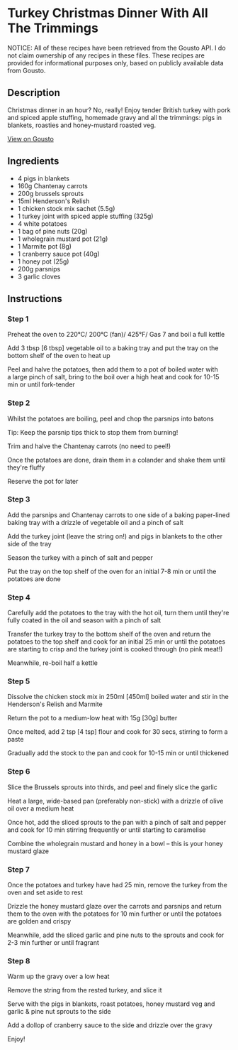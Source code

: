 # Turkey Christmas Dinner With All The Trimmings

NOTICE: All of these recipes have been retrieved from the Gousto API. I do not claim ownership of any recipes in these files. These recipes are provided for informational purposes only, based on publicly available data from Gousto.

## Description

Christmas dinner in an hour? No, really! Enjoy tender British turkey with pork and spiced apple stuffing, homemade gravy and all the trimmings: pigs in blankets, roasties and honey-mustard roasted veg.

[View on Gousto](https://www.gousto.co.uk/recipes/cookbook/turkey-christmas-dinner-with-all-the-trimmings)

## Ingredients

- 4 pigs in blankets
- 160g Chantenay carrots
- 200g brussels sprouts
- 15ml Henderson's Relish
- 1 chicken stock mix sachet (5.5g)
- 1 turkey joint with spiced apple stuffing (325g)
- 4 white potatoes
- 1 bag of pine nuts (20g)
- 1 wholegrain mustard pot (21g)
- 1 Marmite pot (8g)
- 1 cranberry sauce pot (40g)
- 1 honey pot (25g)
- 200g parsnips
- 3 garlic cloves

## Instructions


### Step 1

Preheat the oven to 220°C/ 200°C (fan)/ 425°F/ Gas 7 and boil a full kettle

Add 3 tbsp <span class="text-danger">[6 tbsp]</span> vegetable oil to a baking tray and put the tray on the bottom shelf of the oven to heat up

Peel and halve the potatoes, then add them to a pot of boiled water with a large pinch of salt, bring to the boil over a high heat and cook for 10-15 min or until fork-tender


### Step 2

Whilst the potatoes are boiling, peel and chop the parsnips into batons

Tip: Keep the parsnip tips thick to stop them from burning!

Trim and halve the Chantenay carrots (no need to peel!)

Once the potatoes are done, drain them in a colander and shake them until they're fluffy

Reserve the pot for later


### Step 3

Add the parsnips and Chantenay carrots to one side of a baking paper-lined baking tray with a drizzle of vegetable oil and a pinch of salt

Add the turkey joint (leave the string on!) and pigs in blankets to the other side of the tray

Season the turkey with a pinch of salt and pepper

Put the tray on the top shelf of the oven for an initial 7-8 min or until the potatoes are done


### Step 4

Carefully add the potatoes to the tray with the hot oil, turn them until they're fully coated in the oil and season with a pinch of salt

Transfer the turkey tray to the bottom shelf of the oven and return the potatoes to the top shelf and cook for an initial 25 min or until the potatoes are starting to crisp and the turkey joint is cooked through (no pink meat!)

Meanwhile, re-boil half a kettle


### Step 5

Dissolve the chicken stock mix in 250ml<span class="text-danger"> [450ml]</span> boiled water and stir in the Henderson's Relish and Marmite

Return the pot to a medium-low heat with 15g <span class="text-danger">[30g]</span> butter

Once melted, add 2 tsp <span class="text-danger">[4 tsp]</span> flour and cook for 30 secs, stirring to form a paste

Gradually add the stock to the pan and cook for 10-15 min or until thickened


### Step 6

Slice the Brussels sprouts into thirds, and peel and finely slice the garlic

Heat a large, wide-based pan (preferably non-stick) with a drizzle of olive oil over a medium heat

Once hot, add the sliced sprouts to the pan with a pinch of salt and pepper and cook for 10 min stirring frequently or until starting to caramelise

Combine the wholegrain mustard and honey in a bowl – this is your honey mustard glaze


### Step 7

Once the potatoes and turkey have had 25 min, remove the turkey from the oven and set aside to rest

Drizzle the honey mustard glaze over the carrots and parsnips and return them to the oven with the potatoes for 10 min further or until the potatoes are golden and crispy

Meanwhile, add the sliced garlic and pine nuts to the sprouts and cook for 2-3 min further or until fragrant

### Step 8

Warm up the gravy over a low heat

Remove the string from the rested turkey, and slice it

Serve with the pigs in blankets, roast potatoes, honey mustard veg and garlic & pine nut sprouts to the side

Add a dollop of cranberry sauce to the side and drizzle over the gravy

Enjoy!

